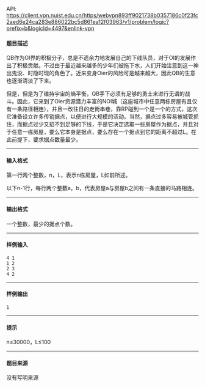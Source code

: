 API: https://client.vpn.nuist.edu.cn/https/webvpn893ff9021738b0357186c0f23fc2aed6e24ca283e886022bc5d861ea12f03963/v1/problem/logic?prefix=b&logicId=4497&enlink-vpn

#### 题目描述

QB作为OI界的积极分子，总是不遗余力地发展自己的下线队员，对于OI的发展作出了积极贡献。不过由于最近越来越多的少年们被拖下水，人们开始注意到这一神出鬼没、时隐时现的角色了。近来变身Oier的风险可是越来越大，因此QB的生意也逐渐清淡了下来。

但是，但是为了维持宇宙的熵平衡，QB手下必须有足够的勇士来进行无谓的战斗。因此，它来到了Oier资源潜力丰富的NOI城（这座城市中任意两栋房屋有且仅有一条路径相连），并且一改往日的走街串巷，靠RP碰到一个是一个的方式，这次它准备设立许多传销据点，以便进行大规模的活动。当然，据点过多容易被城管抓住，而据点过少又招不到足够的下线，于是它决定选取一些房屋作为据点，并且对于任意一栋房屋，要么它本身是据点，要么存在一个据点到它的距离不超过L。在此前提下，要求据点数量最少。

---

#### 输入格式

第一行两个整数，n，L，表示n栋房屋，L如前所述。

以下n-1行，每行两个整数a，b，代表房屋a与房屋b之间有一条直接的马路相连。

---

#### 输出格式

一个整数，最少的据点个数。

---

#### 样例输入
```
4 1
1 2
2 3
4 2
```

---

#### 样例输出
```
1
```

---

#### 提示

n≤30000，L≤100

---

#### 题目来源

没有写明来源